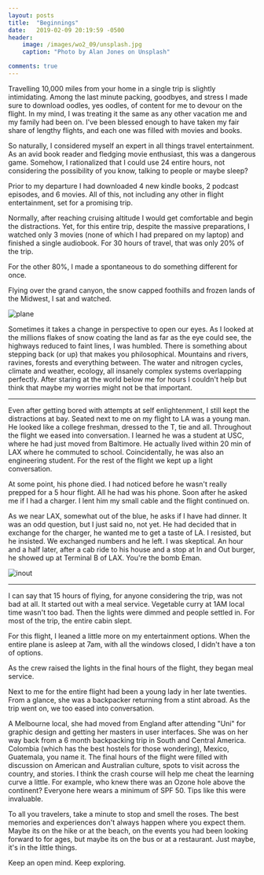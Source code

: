 ```yaml
---
layout: posts
title:  "Beginnings"
date:   2019-02-09 20:19:59 -0500
header: 
    image: /images/wo2_09/unsplash.jpg
    caption: "Photo by Alan Jones on Unsplash" 

comments: true
---
```


Travelling 10,000 miles from your home in a single trip is slightly intimidating. Among the last minute packing, goodbyes, and stress I made sure to download oodles, yes oodles, of content for me to devour on the flight. In my mind, I was treating it the same as any other vacation me and my family had been on. I've been blessed enough to have taken my fair share of lengthy flights, and each one was filled with movies and books.

So naturally, I considered myself an expert in all things travel entertainment. As an avid book reader and fledging movie enthusiast, this was a dangerous game. Somehow, I rationalized that I could use 24 entire hours, not considering the possibility of you know, talking to people or maybe sleep?

Prior to my departure I had downloaded 4 new kindle books, 2 podcast episodes, and 6 movies. All of this, not including any other in flight entertainment, set for a promising trip.

Normally, after reaching cruising altitude I would get comfortable and begin the distractions. Yet, for this entire trip, despite the massive preparations, I watched only 3 movies (none of which I had prepared on my laptop) and finished a single audiobook. For 30 hours of travel, that was only 20% of the trip.

For the other 80%, I made a spontaneous to do something different for once.

Flying over the grand canyon, the snow capped foothills and frozen lands of the Midwest, I sat and watched.

![plane](D:\PersonalWebsite\capellb1.github.io\images\wo2_09\plane.jpg)

Sometimes it takes a change in perspective to open our eyes. As I looked at the millions flakes of snow coating the land as far as the eye could see, the highways reduced to faint lines, I was humbled. There is something about stepping back (or up) that makes you philosophical. Mountains and rivers, ravines, forests and everything between. The water and nitrogen cycles, climate and weather, ecology, all insanely complex systems overlapping perfectly. After staring at the world below me for hours I couldn't help but think that maybe my worries might not be that important.

---



Even after getting bored with attempts at self enlightenment, I still kept the distractions at bay. Seated next to me on my flight to LA was a young man. He looked like a college freshman, dressed to the T, tie and all. Throughout the flight we eased into conversation. I learned he was a student at USC, where he had just moved from Baltimore. He actually lived within 20 min of LAX where he commuted to school. Coincidentally, he was also an engineering student. For the rest of the flight we kept up a light conversation.

At some point, his phone died. I had noticed before he wasn't really prepped for a 5 hour flight. All he had was his phone. Soon after he asked me if I had a charger. I lent him my small cable and the flight continued on. 

As we near LAX, somewhat out of the blue, he asks if I have had dinner. It was an odd question, but I just said no, not yet. He had decided that in exchange for the charger, he wanted me to get a taste of LA. I resisted, but he insisted. We exchanged numbers and he left. I was skeptical. An hour and a half later, after a cab ride to his house and a stop at In and Out burger, he showed up at Terminal B of LAX. You're the bomb Eman.

![inout](D:\PersonalWebsite\capellb1.github.io\images\wo2_09\inout.jpg)

---



I can say that 15 hours of flying, for anyone considering the trip, was not bad at all. It started out with a meal service. Vegetable curry at 1AM local time wasn't too bad. Then the lights were dimmed and people settled in. For most of the trip, the entire cabin slept.

For this flight, I leaned a little more on my entertainment options. When the entire plane is asleep at 7am, with all the windows closed, I didn't have a ton of options.

As the crew raised the lights in the final hours of the flight, they began meal service. 

Next to me for the entire flight had been a young lady in her late twenties. From a glance, she was a backpacker returning from a stint abroad. As the trip went on, we too eased into conversation.

A Melbourne local, she had moved from England after attending "Uni" for graphic design and getting her masters in user interfaces. She was on her way back from a 6 month backpacking trip in South and Central America. Colombia (which has the best hostels for those wondering), Mexico, Guatemala, you name it. The final hours of the flight were filled with discussion on American and Australian culture, spots to visit across the country, and stories. I think the crash course will help me cheat the learning curve a little. For example, who knew there was an Ozone hole above the continent? Everyone here wears a minimum of SPF 50. Tips like this were invaluable. 

To all you travelers, take a minute to stop and smell the roses. The best memories and experiences don't always happen where you expect them.  Maybe its on the hike or at the beach, on the events you had been looking forward to for ages, but maybe its on the bus or at a restaurant. Just maybe, it's in the little things.

Keep an open mind. Keep exploring.